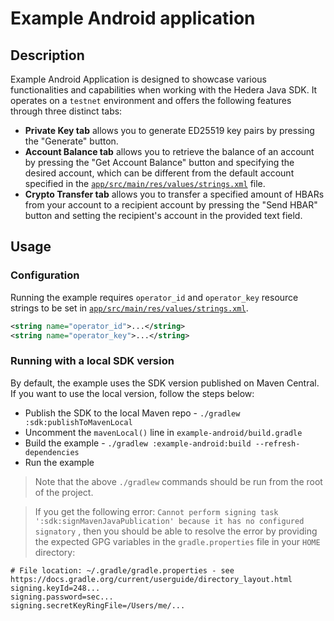 # Example Android application

## Description
Example Android Application is designed to showcase various functionalities
and capabilities when working with the Hedera Java SDK.
It operates on a `testnet` environment and offers the following features
through three distinct tabs:
- **Private Key tab** allows you to generate ED25519 key pairs by pressing
the "Generate" button.
- **Account Balance tab** allows you to retrieve the balance of an account by
pressing the "Get Account Balance" button and specifying the desired account,
which can be different from the default account specified in the
  [`app/src/main/res/values/strings.xml`](../example-android/app/src/main/res/values/strings.xml) file.
- **Crypto Transfer tab** allows you to transfer a specified amount of HBARs
from your account to a recipient account by pressing the "Send HBAR" button
and setting the recipient's account in the provided text field.

## Usage

### Configuration
Running the example requires `operator_id` and `operator_key`
resource strings to be set in
[`app/src/main/res/values/strings.xml`](../example-android/app/src/main/res/values/strings.xml).

```xml
<string name="operator_id">...</string>
<string name="operator_key">...</string>
```

### Running with a local SDK version
By default, the example uses the SDK version published on Maven Central.
If you want to use the local version, follow the steps below:
- Publish the SDK to the local Maven repo - `./gradlew :sdk:publishToMavenLocal`
- Uncomment the `mavenLocal()` line in `example-android/build.gradle`
- Build the example - `./gradlew :example-android:build --refresh-dependencies`
- Run the example

> Note that the above `./gradlew` commands should be run from the root of the project.

> If you get the following error:
> `Cannot perform signing task ':sdk:signMavenJavaPublication' because it has no configured signatory`
> , then you should be able to resolve the error by providing the expected GPG variables in
> the `gradle.properties` file in your `HOME` directory:

```properties
# File location: ~/.gradle/gradle.properties - see https://docs.gradle.org/current/userguide/directory_layout.html
signing.keyId=248...
signing.password=sec...
signing.secretKeyRingFile=/Users/me/...
```
